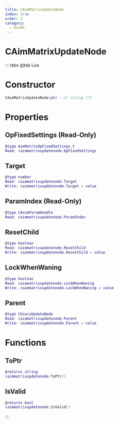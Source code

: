 ```yaml
---
title: CAimMatrixUpdateNode
index: true
order: 2
category:
  - Guide
---
```


# CAimMatrixUpdateNode

::: tabs
@tab Lua
# Constructor
```lua
CAimMatrixUpdateNode(ptr --[[ string ]])
```
# Properties
## OpFixedSettings (Read-Only)
```lua
@type AimMatrixOpFixedSettings_t
Read: caimmatrixupdatenode.OpFixedSettings
```
## Target 
```lua
@type number
Read: caimmatrixupdatenode.Target
Write: caimmatrixupdatenode.Target = value
```
## ParamIndex (Read-Only)
```lua
@type CAnimParamHandle
Read: caimmatrixupdatenode.ParamIndex
```
## ResetChild 
```lua
@type boolean
Read: caimmatrixupdatenode.ResetChild
Write: caimmatrixupdatenode.ResetChild = value
```
## LockWhenWaning 
```lua
@type boolean
Read: caimmatrixupdatenode.LockWhenWaning
Write: caimmatrixupdatenode.LockWhenWaning = value
```
## Parent 
```lua
@type CUnaryUpdateNode
Read: caimmatrixupdatenode.Parent
Write: caimmatrixupdatenode.Parent = value
```
# Functions
## ToPtr
```lua
@returns string
caimmatrixupdatenode:ToPtr()
```
## IsValid
```lua
@returns bool
caimmatrixupdatenode:IsValid()
```

:::
